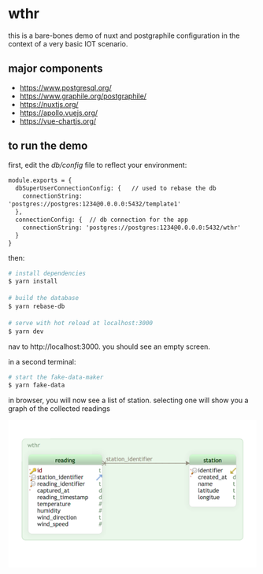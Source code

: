 # wthr
this is a bare-bones demo of nuxt and postgraphile configuration in the context of a very basic IOT scenario.

## major components
- https://www.postgresql.org/
- https://www.graphile.org/postgraphile/
- https://nuxtjs.org/
- https://apollo.vuejs.org/
- https://vue-chartjs.org/

## to run the demo
first, edit the *db/config* file to reflect your environment:
```
module.exports = {
  dbSuperUserConnectionConfig: {   // used to rebase the db
    connectionString: 'postgres://postgres:1234@0.0.0.0:5432/template1'
  },
  connectionConfig: {  // db connection for the app
    connectionString: 'postgres://postgres:1234@0.0.0.0:5432/wthr'
  }
}
```
then:
```bash
# install dependencies
$ yarn install

# build the database
$ yarn rebase-db

# serve with hot reload at localhost:3000
$ yarn dev
```
nav to http://localhost:3000.  you should see an empty screen.

in a second terminal:
```bash
# start the fake-data-maker
$ yarn fake-data
```
in browser, you will now see a list of station.  selecting one will show you a graph of the collected readings

![wthr schema](db/wthr.png)
